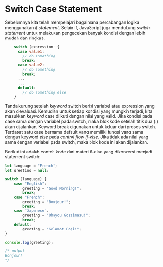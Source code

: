 # Switch Case Statement

Sebelumnya kita telah mempelajari bagaimana percabangan logika menggunakan _if statement_. Selain if, JavaScript juga mendukung _switch statement_ untuk melakukan pengecekan banyak kondisi dengan lebih mudah dan ringkas.

```javascript
    switch (expression) {
      case value1:
        // do something
        break;
      case value2:
        // do something
        break;
      ...
      ...
      default:
        // do something else
    }
```

Tanda kurung setelah _keyword_ switch berisi variabel atau expression yang akan dievaluasi. Kemudian untuk setiap kondisi yang mungkin terjadi, kita masukkan _keyword_ case diikuti dengan nilai yang valid. Jika kondisi pada case sama dengan variabel pada switch, maka blok kode setelah titik dua \(:\) akan dijalankan. Keyword break digunakan untuk keluar dari proses switch. Terdapat satu case bernama default yang memiliki fungsi yang sama dengan keyword _else_ pada _control flow if-else_. Jika tidak ada nilai yang sama dengan variabel pada switch, maka blok kode ini akan dijalankan.

Berikut ini adalah contoh kode dari materi if-else yang dikonversi menjadi statement switch:

```javascript
let language = "French";
let greeting = null;

switch (language) {
    case "English":
        greeting = "Good Morning!";
        break;
    case "French":
        greeting = "Bonjour!";
        break;
    case "Japanese":
        greeting = "Ohayou Gozaimasu!";
        break;
    default:
        greeting = "Selamat Pagi!";
}

console.log(greeting);

/* output
Bonjour!
*/
```

